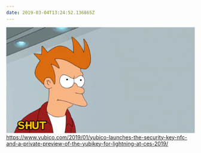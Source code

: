 ```yaml
---
date: 2019-03-04T13:24:52.136865Z
---
```

![shut up and take my money](/media/fry-take-my-money.gif)
https://www.yubico.com/2019/01/yubico-launches-the-security-key-nfc-and-a-private-preview-of-the-yubikey-for-lightning-at-ces-2019/
